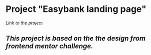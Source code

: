 # **Project "Easybank landing page"**

*[Link to the project](https://myers32.github.io/Easybank-landing-page/)*

## *This project is based on the the design from frontend mentor challenge.*
